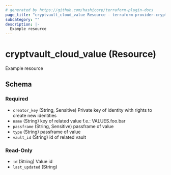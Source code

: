 ```yaml
---
# generated by https://github.com/hashicorp/terraform-plugin-docs
page_title: "cryptvault_cloud_value Resource - terraform-provider-cryptvault"
subcategory: ""
description: |-
  Example resource
---
```


# cryptvault_cloud_value (Resource)

Example resource



<!-- schema generated by tfplugindocs -->
## Schema

### Required

- `creator_key` (String, Sensitive) Private key of identity with rights to create new identities
- `name` (String) key of related value f.e.: VALUES.foo.bar
- `passframe` (String, Sensitive) passframe of value
- `type` (String) passframe of value
- `vault_id` (String) id of related vault

### Read-Only

- `id` (String) Value id
- `last_updated` (String)
